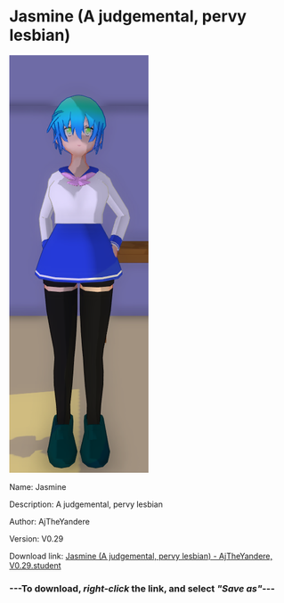 # Jasmine (A judgemental, pervy lesbian)

<img src = "https://raw.githubusercontent.com/Arbiter1223/Daigaku-Gurashi-Custom-Students/master/Students/Files/Jasmine%20(A%20judgemental%2C%20pervy%20lesbian).png">

Name: Jasmine

Description: A judgemental, pervy lesbian

Author: AjTheYandere

Version: V0.29

Download link: <a href="https://raw.githubusercontent.com/Arbiter1223/Daigaku-Gurashi-Custom-Students/master/Students/Files/Jasmine%20(A%20judgemental%2C%20pervy%20lesbian)%20-%20AjTheYandere%2C%20V0.29.student">Jasmine (A judgemental, pervy lesbian) - AjTheYandere, V0.29.student</a>

### ---**To download, _right-click_ the link, and select _"Save as"_**---
